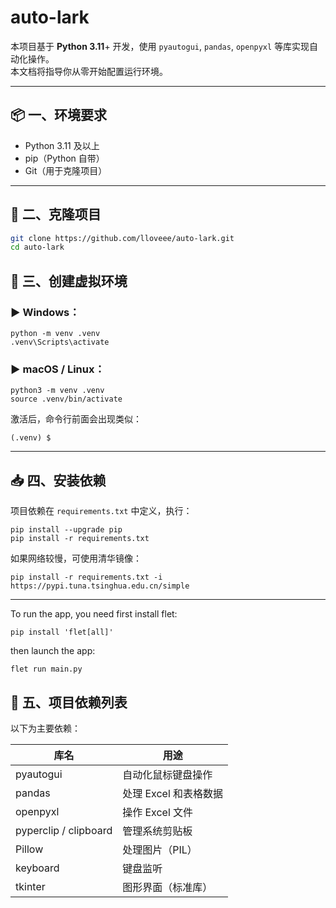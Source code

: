 # auto-lark

本项目基于 **Python 3.11**+ 开发，使用 `pyautogui`, `pandas`, `openpyxl` 等库实现自动化操作。  
本文档将指导你从零开始配置运行环境。

---

## 📦 一、环境要求

- Python 3.11 及以上  
- pip（Python 自带）  
- Git（用于克隆项目）

---

## 🚀 二、克隆项目

```bash
git clone https://github.com/lloveee/auto-lark.git
cd auto-lark
```

## 🧱 三、创建虚拟环境

### ▶ Windows：

```
python -m venv .venv
.venv\Scripts\activate
```

### ▶ macOS / Linux：

```
python3 -m venv .venv
source .venv/bin/activate
```

激活后，命令行前面会出现类似：

```
(.venv) $
```

------

## 📥 四、安装依赖

项目依赖在 `requirements.txt` 中定义，执行：

```
pip install --upgrade pip
pip install -r requirements.txt
```

如果网络较慢，可使用清华镜像：

```
pip install -r requirements.txt -i https://pypi.tuna.tsinghua.edu.cn/simple
```

------

To run the app, you need first install flet:

```
pip install 'flet[all]'
```
then launch the app:
```
flet run main.py
```




## 📂 五、项目依赖列表

以下为主要依赖：

| 库名                  | 用途                  |
| --------------------- | --------------------- |
| pyautogui             | 自动化鼠标键盘操作    |
| pandas                | 处理 Excel 和表格数据 |
| openpyxl              | 操作 Excel 文件       |
| pyperclip / clipboard | 管理系统剪贴板        |
| Pillow                | 处理图片（PIL）       |
| keyboard              | 键盘监听              |
| tkinter               | 图形界面（标准库）    |
